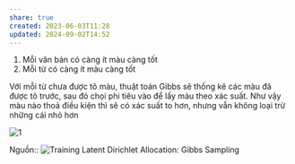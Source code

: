 ```yaml
---
share: true
created: 2023-06-03T11:28
updated: 2024-09-02T14:52
---
```

1. Mỗi văn bản có càng ít màu càng tốt
2. Mỗi từ có càng ít màu càng tốt

Với mỗi từ chưa được tô màu, thuật toán Gibbs sẽ thống kê các màu đã được tô trước, sau đó chọi phi tiêu vào để lấy màu theo xác suất. Như vậy màu nào thoả điều kiện thì sẽ có xác suất to hơn, nhưng vẫn không loại trừ những cái nhỏ hơn

![1](https://i.stack.imgur.com/BfTJjm.png)

Nguồn:: ![Training Latent Dirichlet Allocation: Gibbs Sampling](https://www.youtube.com/watch?v=BaM1uiCpj_E&t=452s)
